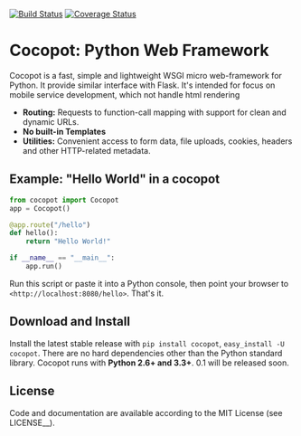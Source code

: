 [![Build Status](https://travis-ci.org/zeaphoo/cocopot.svg)](https://travis-ci.org/zeaphoo/cocopot)
[![Coverage Status](https://coveralls.io/repos/zeaphoo/cocopot/badge.svg?branch=master&service=github)](https://coveralls.io/github/zeaphoo/cocopot?branch=master)

# Cocopot: Python Web Framework

Cocopot is a fast, simple and lightweight WSGI micro web-framework for Python. It provide similar interface with Flask. It's intended for focus on mobile service development, which not handle html rendering


* **Routing:** Requests to function-call mapping with support for clean and  dynamic URLs.
* **No built-in Templates**
* **Utilities:** Convenient access to form data, file uploads, cookies, headers and other HTTP-related metadata.


## Example: "Hello World" in a cocopot

```python
from cocopot import Cocopot
app = Cocopot()

@app.route("/hello")
def hello():
    return "Hello World!"

if __name__ == "__main__":
    app.run()

```


Run this script or paste it into a Python console, then point your browser to `<http://localhost:8080/hello>`. That's it.


## Download and Install


Install the latest stable release with ``pip install cocopot``, ``easy_install -U cocopot``. There are no hard dependencies other than the Python standard library. Cocopot runs with **Python 2.6+ and 3.3+**. 0.1 will be released soon.


## License

Code and documentation are available according to the MIT License (see LICENSE__).
